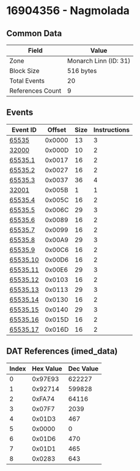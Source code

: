 # 16904356 - Nagmolada

## Common Data

| Field            | Value                 |
|------------------|-----------------------|
| Zone             | Monarch Linn (ID: 31) |
| Block Size       | 516 bytes             |
| Total Events     | 20                    |
| References Count | 9                     |

## Events

| Event ID                  | Offset   |   Size |   Instructions |
|---------------------------|----------|--------|----------------|
| [65535](./65535.md)       | 0x0000   |     13 |              3 |
| [32000](./32000.md)       | 0x000D   |     10 |              2 |
| [65535.1](./65535.1.md)   | 0x0017   |     16 |              2 |
| [65535.2](./65535.2.md)   | 0x0027   |     16 |              2 |
| [65535.3](./65535.3.md)   | 0x0037   |     36 |              4 |
| [32001](./32001.md)       | 0x005B   |      1 |              1 |
| [65535.4](./65535.4.md)   | 0x005C   |     16 |              2 |
| [65535.5](./65535.5.md)   | 0x006C   |     29 |              3 |
| [65535.6](./65535.6.md)   | 0x0089   |     16 |              2 |
| [65535.7](./65535.7.md)   | 0x0099   |     16 |              2 |
| [65535.8](./65535.8.md)   | 0x00A9   |     29 |              3 |
| [65535.9](./65535.9.md)   | 0x00C6   |     16 |              2 |
| [65535.10](./65535.10.md) | 0x00D6   |     16 |              2 |
| [65535.11](./65535.11.md) | 0x00E6   |     29 |              3 |
| [65535.12](./65535.12.md) | 0x0103   |     16 |              2 |
| [65535.13](./65535.13.md) | 0x0113   |     29 |              3 |
| [65535.14](./65535.14.md) | 0x0130   |     16 |              2 |
| [65535.15](./65535.15.md) | 0x0140   |     29 |              3 |
| [65535.16](./65535.16.md) | 0x015D   |     16 |              2 |
| [65535.17](./65535.17.md) | 0x016D   |     16 |              2 |

## DAT References (imed_data)

|   Index | Hex Value   |   Dec Value |
|---------|-------------|-------------|
|       0 | 0x97E93     |      622227 |
|       1 | 0x92714     |      599828 |
|       2 | 0xFA74      |       64116 |
|       3 | 0x07F7      |        2039 |
|       4 | 0x01D3      |         467 |
|       5 | 0x0000      |           0 |
|       6 | 0x01D6      |         470 |
|       7 | 0x01D1      |         465 |
|       8 | 0x0283      |         643 |
